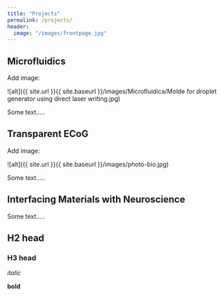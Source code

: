 ```yaml
---
title: "Projects"
permalink: /projects/
header:
  image: "/images/frontpage.jpg"
---
```

## Microfluidics
Add image:

![alt]({{ site.url }}{{ site.baseurl }}/images/Microfluidica/Molde for droplet generator using direct laser writing.jpg)

Some text.....

## Transparent ECoG 

Add image:

![alt]({{ site.url }}{{ site.baseurl }}/images/photo-bio.jpg)

Some text.....

## Interfacing Materials with Neuroscience 
Some text.....


## H2 head 
### H3 head 

*italic*

**bold**




